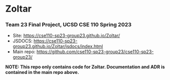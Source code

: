 # Zoltar
### Team 23 Final Project, UCSD CSE 110 Spring 2023

- Site: https://cse110-sp23-group23.github.io/Zoltar/
- JSDOCS: https://cse110-sp23-group23.github.io/Zoltar/jsdocs/index.html
- Main repo: https://github.com/cse110-sp23-group23/cse110-sp23-group23/

**NOTE: This repo only contains code for Zoltar. Documentation and ADR is contained in the main repo above.**
